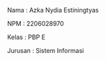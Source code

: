 Nama    : Azka Nydia Estiningtyas

NPM     : 2206028970

Kelas   : PBP E

Jurusan : Sistem Informasi
